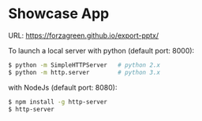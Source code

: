 # Showcase App

URL: https://forzagreen.github.io/export-pptx/

To launch a local server with python (default port: 8000):
```sh
$ python -m SimpleHTTPServer   # python 2.x
$ python -m http.server        # python 3.x
```

with NodeJs (default port: 8080):
```sh
$ npm install -g http-server
$ http-server
```

